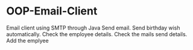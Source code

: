 # OOP-Email-Client
Email client using SMTP through Java
Send email. Send birthday wish  automatically. Check the employee details. Check the mails send details. Add the emplyee
